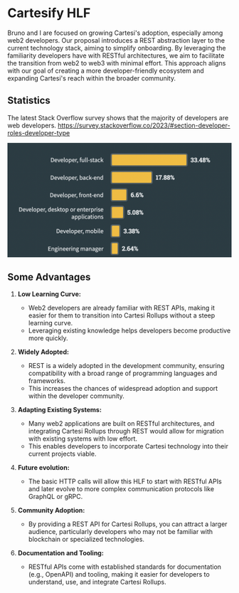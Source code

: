 
# Cartesify HLF

Bruno and I are focused on growing Cartesi's adoption, especially among web2 developers. Our proposal introduces a REST abstraction layer to the current technology stack, aiming to simplify onboarding. By leveraging the familiarity developers have with RESTful architectures, we aim to facilitate the transition from web2 to web3 with minimal effort. This approach aligns with our goal of creating a more developer-friendly ecosystem and expanding Cartesi's reach within the broader community.

## Statistics

The latest Stack Overflow survey shows that the majority of developers are web developers.
https://survey.stackoverflow.co/2023/#section-developer-roles-developer-type

![Stackoverflow Survey 2023](https://github.com/Calindra/cartesi-proposals/blob/main/images/stackoverflow-survey-2023.png?raw=true)

## Some Advantages

1. **Low Learning Curve:**
   - Web2 developers are already familiar with REST APIs, making it easier for them to transition into Cartesi Rollups without a steep learning curve.
   - Leveraging existing knowledge helps developers become productive more quickly.

2. **Widely Adopted:**
   - REST is a widely adopted in the development community, ensuring compatibility with a broad range of programming languages and frameworks.
   - This increases the chances of widespread adoption and support within the developer community.

3. **Adapting Existing Systems:**
   - Many web2 applications are built on RESTful architectures, and integrating Cartesi Rollups through REST would allow for migration with existing systems with low effort.
   - This enables developers to incorporate Cartesi technology into their current projects viable.

4. **Future evolution:**
   - The basic HTTP calls will allow this HLF to start with RESTful APIs and later evolve to more complex communication protocols like GraphQL or gRPC.

5. **Community Adoption:**
   - By providing a REST API for Cartesi Rollups, you can attract a larger audience, particularly developers who may not be familiar with blockchain or specialized technologies.

6. **Documentation and Tooling:**
   - RESTful APIs come with established standards for documentation (e.g., OpenAPI) and tooling, making it easier for developers to understand, use, and integrate Cartesi Rollups.



